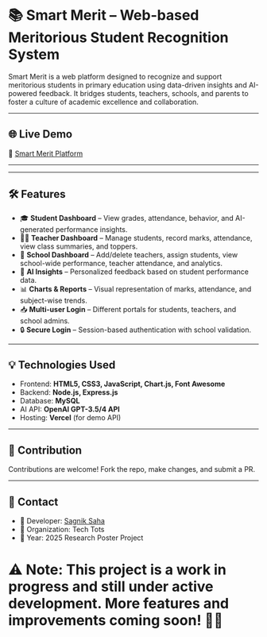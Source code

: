 # 📚 Smart Merit – Web-based Meritorious Student Recognition System
Smart Merit is a web platform designed to recognize and support meritorious students in primary education using data-driven insights and AI-powered feedback. It bridges students, teachers, schools, and parents to foster a culture of academic excellence and collaboration.

---

## 🌐 Live Demo

🔗 [Smart Merit Platform](https://smartmerit.netlify.app)

---
---

## 🛠 Features

- 🎓 **Student Dashboard** – View grades, attendance, behavior, and AI-generated performance insights.
- 👨‍🏫 **Teacher Dashboard** – Manage students, record marks, attendance, view class summaries, and toppers.
- 🏫 **School Dashboard** – Add/delete teachers, assign students, view school-wide performance, teacher attendance, and analytics.
- 🤖 **AI Insights** – Personalized feedback based on student performance data.
- 📊 **Charts & Reports** – Visual representation of marks, attendance, and subject-wise trends.
- 📥 **Multi-user Login** – Different portals for students, teachers, and school admins.
- 🔒 **Secure Login** – Session-based authentication with school validation.

---

## 💡 Technologies Used

- Frontend: **HTML5, CSS3, JavaScript, Chart.js, Font Awesome**
- Backend: **Node.js, Express.js**
- Database: **MySQL**
- AI API: **OpenAI GPT-3.5/4 API**
- Hosting: **Vercel** (for demo API)

---

## 🙌 Contribution

Contributions are welcome! Fork the repo, make changes, and submit a PR.

---

## 📧 Contact

- 🔹 Developer: [Sagnik Saha](mailto:sahasagnik279@gmail.com)
- 🔹 Organization: Tech Tots
- 🔹 Year: 2025 Research Poster Project
# ⚠️ Note: This project is a work in progress and still under active development. More features and improvements coming soon! 🚧✨
